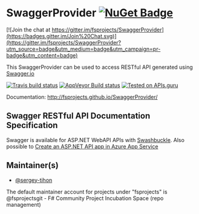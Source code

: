 # SwaggerProvider [![NuGet Badge](https://buildstats.info/nuget/SwaggerProvider)](https://www.nuget.org/packages/SwaggerProvider)

[![Join the chat at https://gitter.im/fsprojects/SwaggerProvider](https://badges.gitter.im/Join%20Chat.svg)](https://gitter.im/fsprojects/SwaggerProvider?utm_source=badge&utm_medium=badge&utm_campaign=pr-badge&utm_content=badge)

This SwaggerProvider can be used to access RESTful API generated using [Swagger.io](http://swagger.io)

[![Travis build status](https://travis-ci.org/fsprojects/SwaggerProvider.svg)](https://travis-ci.org/fsprojects/SwaggerProvider)
[![AppVeyor Build status](https://ci.appveyor.com/api/projects/status/tcahkn4b1tayh39u?svg=true)](https://ci.appveyor.com/project/sergey-tihon/swaggerprovider)
[![Tested on APIs.guru](http://apis-guru.github.io/api-models/banners/tested_on_banner.svg)](https://github.com/APIs-guru/api-models)

Documentation:  http://fsprojects.github.io/SwaggerProvider/ 

## Swagger RESTful API Documentation Specification

Swagger is available for ASP.NET WebAPI APIs with [Swashbuckle](https://github.com/domaindrivendev/Swashbuckle).
Also possible to [Create an ASP.NET API app in Azure App Service](https://azure.microsoft.com/en-us/documentation/articles/app-service-dotnet-create-api-app/)


## Maintainer(s)

- [@sergey-tihon](https://github.com/sergey-tihon)

The default maintainer account for projects under "fsprojects" is @fsprojectsgit - F# Community Project Incubation Space (repo management)

